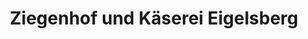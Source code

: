 ---
title: "Ziegenhof und Käserei Eigelsberg"
url: /hoehnhart/ziegenhof-und-kaeserei-eigelsberg/
shop: Hofladen
---